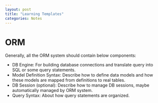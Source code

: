 ```yaml
---
layout: post
title: "Learning Templates"
categories: Notes
---	
```


ORM	
=========	

Generally, all the ORM system should contain below components:	
+ DB Engine: For building database connections and translate query into SQL or some query statements.	
+ Model Definition Syntax: Describe how to define data models and how these models are mapped from definitions to real tables.	
+ DB Session (optional): Describe how to manage DB sessions, maybe automatically managed by ORM system.	
+ Query Syntax: About how query statements are organized.